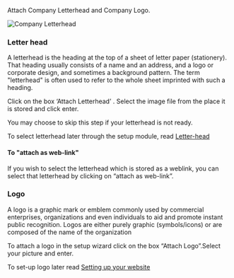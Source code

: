 Attach Company Letterhead and Company Logo.

![Company Letterhead](/assets/frappe_io/images/erpnext/wizard-step-4.png)




### Letter head

A letterhead is the heading at the top of a sheet of letter paper (stationery). That heading usually consists of a name and an address, and a logo or corporate design, and sometimes a background pattern. The term "letterhead" is often used to refer to the whole sheet imprinted with such a heading.

Click on the box ‘Attach Letterhead’ . Select the image file from the place it is stored and click enter.

You may choose to skip this step if your letterhead is not ready.

To select letterhead later through the setup module, read [Letter-head](/apps/erpnext/user-guide/setting-up/letter-head)


#### To "attach as web-link" 

If you wish to select the letterhead which is stored as a weblink, you can select that letterhead by clicking on “attach as web-link”.

### Logo

A logo is a graphic mark or emblem commonly used by commercial enterprises, organizations and even individuals to aid and promote instant public recognition. Logos are either purely graphic (symbols/icons) or are composed of the name of the organization

To attach a logo in the setup wizard click on the box “Attach Logo”.Select your picture and enter.


To set-up logo later read [Setting up your website](/apps/erpnext/user-guide/setting-up-your-website-webshop)
